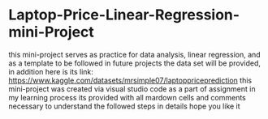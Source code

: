 # Laptop-Price-Linear-Regression-mini-Project
this mini-project serves as practice for data analysis, linear regression, and as a template to be followed in future projects
the data set will be provided, in addition here is its link: https://www.kaggle.com/datasets/mrsimple07/laptoppriceprediction
this mini-project was created via visual studio code as a part of assignment in my learning process
its provided with all mardown cells and comments necessary to understand the followed steps in details
hope you like it

